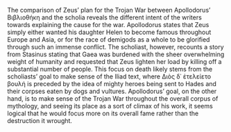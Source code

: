 The comparison of Zeus’ plan for the Trojan War between Apollodorus’ Βιβλιοθήκη and the scholia reveals the different intent of the writers towards explaining the cause for the war. Apollodorus states that Zeus simply either wanted his daughter Helen to become famous throughout Europe and Asia, or for the race of demigods as a whole to be glorified through such an immense conflict. The scholiast, however, recounts a story from Stasinus stating that Gaea was burdened with the sheer overwhelming weight of humanity and requested that Zeus lighten her load by killing off a substantial number of people. This focus on death likely stems from the scholiasts’ goal to make sense of the Iliad text, where Διὸς δ᾽ ἐτελείετο βουλή is preceded by the idea of mighty heroes being sent to Hades and their corpses eaten by dogs and vultures. Apollodorus’ goal, on the other hand, is to make sense of the Trojan War throughout the overall corpus of mythology, and seeing its place as a sort of climax of his work, it seems logical that he would focus more on its overall fame rather than the destruction it wrought. 
